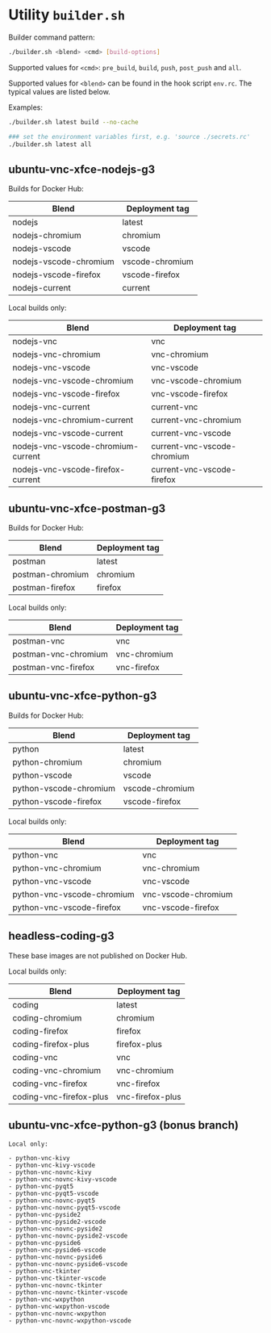 # Utility `builder.sh`

Builder command pattern:

```bash
./builder.sh <blend> <cmd> [build-options]
```

Supported values for `<cmd>`: `pre_build`, `build`, `push`, `post_push` and `all`.

Supported values for `<blend>` can be found in the hook script `env.rc`. The typical values are listed below.

Examples:

```bash
./builder.sh latest build --no-cache

### set the environment variables first, e.g. 'source ./secrets.rc'
./builder.sh latest all
```

## ubuntu-vnc-xfce-nodejs-g3

Builds for Docker Hub:

| Blend                  | Deployment tag  |
| ---------------------- | --------------- |
| nodejs                 | latest          |
| nodejs-chromium        | chromium        |
| nodejs-vscode          | vscode          |
| nodejs-vscode-chromium | vscode-chromium |
| nodejs-vscode-firefox  | vscode-firefox  |
| nodejs-current         | current         |

Local builds only:

| Blend                              | Deployment tag              |
| ---------------------------------- | --------------------------- |
| nodejs-vnc                         | vnc                         |
| nodejs-vnc-chromium                | vnc-chromium                |
| nodejs-vnc-vscode                  | vnc-vscode                  |
| nodejs-vnc-vscode-chromium         | vnc-vscode-chromium         |
| nodejs-vnc-vscode-firefox          | vnc-vscode-firefox          |
| nodejs-vnc-current                 | current-vnc                 |
| nodejs-vnc-chromium-current        | current-vnc-chromium        |
| nodejs-vnc-vscode-current          | current-vnc-vscode          |
| nodejs-vnc-vscode-chromium-current | current-vnc-vscode-chromium |
| nodejs-vnc-vscode-firefox-current  | current-vnc-vscode-firefox  |

## ubuntu-vnc-xfce-postman-g3

Builds for Docker Hub:

| Blend            | Deployment tag |
| ---------------- | -------------- |
| postman          | latest         |
| postman-chromium | chromium       |
| postman-firefox  | firefox        |

Local builds only:

| Blend                | Deployment tag |
| -------------------- | -------------- |
| postman-vnc          | vnc            |
| postman-vnc-chromium | vnc-chromium   |
| postman-vnc-firefox  | vnc-firefox    |

## ubuntu-vnc-xfce-python-g3

Builds for Docker Hub:

| Blend                  | Deployment tag  |
| ---------------------- | --------------- |
| python                 | latest          |
| python-chromium        | chromium        |
| python-vscode          | vscode          |
| python-vscode-chromium | vscode-chromium |
| python-vscode-firefox  | vscode-firefox  |

Local builds only:

| Blend                      | Deployment tag      |
| -------------------------- | ------------------- |
| python-vnc                 | vnc                 |
| python-vnc-chromium        | vnc-chromium        |
| python-vnc-vscode          | vnc-vscode          |
| python-vnc-vscode-chromium | vnc-vscode-chromium |
| python-vnc-vscode-firefox  | vnc-vscode-firefox  |

## headless-coding-g3

These base images are not published on Docker Hub.

Local builds only:

| Blend                   | Deployment tag   |
| ----------------------- | ---------------- |
| coding                  | latest           |
| coding-chromium         | chromium         |
| coding-firefox          | firefox          |
| coding-firefox-plus     | firefox-plus     |
| coding-vnc              | vnc              |
| coding-vnc-chromium     | vnc-chromium     |
| coding-vnc-firefox      | vnc-firefox      |
| coding-vnc-firefox-plus | vnc-firefox-plus |

## ubuntu-vnc-xfce-python-g3 (bonus branch)

```plain
Local only:

- python-vnc-kivy
- python-vnc-kivy-vscode
- python-vnc-novnc-kivy
- python-vnc-novnc-kivy-vscode
- python-vnc-pyqt5
- python-vnc-pyqt5-vscode
- python-vnc-novnc-pyqt5
- python-vnc-novnc-pyqt5-vscode
- python-vnc-pyside2
- python-vnc-pyside2-vscode
- python-vnc-novnc-pyside2
- python-vnc-novnc-pyside2-vscode
- python-vnc-pyside6
- python-vnc-pyside6-vscode
- python-vnc-novnc-pyside6
- python-vnc-novnc-pyside6-vscode
- python-vnc-tkinter
- python-vnc-tkinter-vscode
- python-vnc-novnc-tkinter
- python-vnc-novnc-tkinter-vscode
- python-vnc-wxpython
- python-vnc-wxpython-vscode
- python-vnc-novnc-wxpython
- python-vnc-novnc-wxpython-vscode
```
